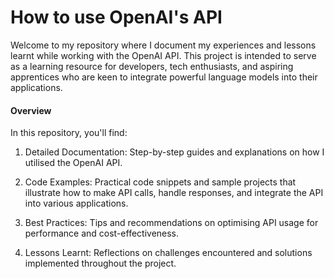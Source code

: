 # How to use OpenAI's API

Welcome to my repository where I document my experiences and lessons learnt while working with the OpenAI API. This project is intended to serve as a learning resource for developers, tech enthusiasts, and aspiring apprentices who are keen to integrate powerful language models into their applications.

#### Overview
In this repository, you'll find:

1) Detailed Documentation: Step-by-step guides and explanations on how I utilised the OpenAI API.
2) Code Examples: Practical code snippets and sample projects that illustrate how to make API calls, handle responses, and integrate the API into various applications.
   
4) Best Practices: Tips and recommendations on optimising API usage for performance and cost-effectiveness.
5) Lessons Learnt: Reflections on challenges encountered and solutions implemented throughout the project.

